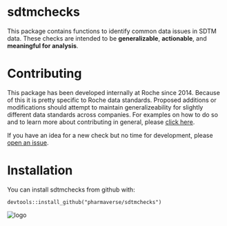 # sdtmchecks

This package contains functions to identify common data issues in SDTM data.  These checks are intended to be **generalizable**, **actionable**, and **meaningful for analysis**.  
  
# Contributing

This package has been developed internally at Roche since 2014.  Because of this it is pretty specific to Roche data standards.  Proposed additions or modifications should attempt to maintain generalizeability for slightly different data standards across companies.  For examples on how to do so and to learn more about contributing in general, please [click here](https://google.com).  

If you have an idea for a new check but no time for development, please [open an 
issue](https://github.com/pharmaverse/sdtmchecks/issues).


# Installation

You can install sdtmchecks from github with:

```{r}
devtools::install_github("pharmaverse/sdtmchecks")
```
        
![logo](logo.png)
